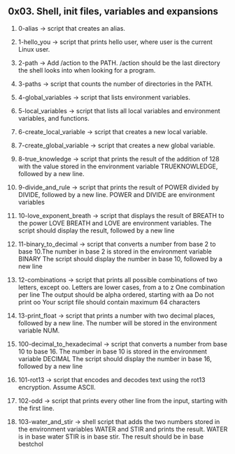0x03. Shell, init files, variables and expansions
------------------------------------------------------------
1. 0-alias ->  script that creates an alias.

2. 1-hello_you -> script that prints hello user, where user is the current Linux user.

3. 2-path -> Add /action to the PATH. /action should be the last directory the shell looks into when looking for a program.

4. 3-paths -> script that counts the number of directories in the PATH.

5. 4-global_variables -> script that lists environment variables.

6. 5-local_variables -> script that lists all local variables and environment variables, and functions.

7. 6-create_local_variable -> script that creates a new local variable.

8. 7-create_global_variable -> script that creates a new global variable.

9. 8-true_knowledge -> script that prints the result of the addition of 128 with the value stored in the environment variable TRUEKNOWLEDGE, followed by a new line.

10. 9-divide_and_rule -> script that prints the result of POWER divided by DIVIDE, followed by a new line. POWER and DIVIDE are environment variables

11. 10-love_exponent_breath -> script that displays the result of BREATH to the power LOVE BREATH and LOVE are environment variables. The script should display the result, followed by a new line

12. 11-binary_to_decimal -> script that converts a number from base 2 to base 10.The number in base 2 is stored in the environment variable BINARY The script should display the number in base 10, followed by a new line

13. 12-combinations -> script that prints all possible combinations of two letters, except oo. Letters are lower cases, from a to z One combination per line The output should be alpha ordered, starting with aa Do not print oo Your script file should contain maximum 64 characters

14. 13-print_float -> script that prints a number with two decimal places, followed by a new line. The number will be stored in the environment variable NUM.

15. 100-decimal_to_hexadecimal -> script that converts a number from base 10 to base 16. The number in base 10 is stored in the environment variable DECIMAL The script should display the number in base 16, followed by a new line

16. 101-rot13 -> script that encodes and decodes text using the rot13 encryption. Assume ASCII.

17. 102-odd ->  script that prints every other line from the input, starting with the first line.

18. 103-water_and_stir -> shell script that adds the two numbers stored in the environment variables WATER and STIR and prints the result. WATER is in base water STIR is in base stir. The result should be in base bestchol
